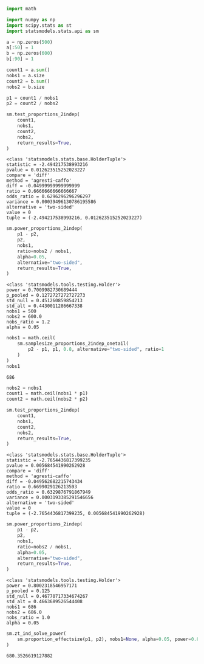 ```python
import math

import numpy as np
import scipy.stats as st
import statsmodels.stats.api as sm
```


```python
a = np.zeros(500)
a[:50] = 1
b = np.zeros(600)
b[:90] = 1
```


```python
count1 = a.sum()
nobs1 = a.size
count2 = b.sum()
nobs2 = b.size

p1 = count1 / nobs1
p2 = count2 / nobs2

sm.test_proportions_2indep(
    count1,
    nobs1,
    count2,
    nobs2,
    return_results=True,
)
```




    <class 'statsmodels.stats.base.HolderTuple'>
    statistic = -2.494217538993216
    pvalue = 0.012623515252023227
    compare = 'diff'
    method = 'agresti-caffo'
    diff = -0.04999999999999999
    ratio = 0.6666666666666667
    odds_ratio = 0.6296296296296297
    variance = 0.00039496130786195586
    alternative = 'two-sided'
    value = 0
    tuple = (-2.494217538993216, 0.012623515252023227)




```python
sm.power_proportions_2indep(
    p1 - p2,
    p2,
    nobs1,
    ratio=nobs2 / nobs1,
    alpha=0.05,
    alternative="two-sided",
    return_results=True,
)
```




    <class 'statsmodels.tools.testing.Holder'>
    power = 0.7009982730689444
    p_pooled = 0.1272727272727273
    std_null = 0.451260859854213
    std_alt = 0.4430011286667338
    nobs1 = 500
    nobs2 = 600.0
    nobs_ratio = 1.2
    alpha = 0.05




```python
nobs1 = math.ceil(
    sm.samplesize_proportions_2indep_onetail(
        p2 - p1, p1, 0.8, alternative="two-sided", ratio=1
    )
)
nobs1
```




    686




```python
nobs2 = nobs1
count1 = math.ceil(nobs1 * p1)
count2 = math.ceil(nobs2 * p2)
```


```python
sm.test_proportions_2indep(
    count1,
    nobs1,
    count2,
    nobs2,
    return_results=True,
)
```




    <class 'statsmodels.stats.base.HolderTuple'>
    statistic = -2.7654436817399235
    pvalue = 0.005684541990262928
    compare = 'diff'
    method = 'agresti-caffo'
    diff = -0.049562682215743434
    ratio = 0.6699029126213593
    odds_ratio = 0.6329876791867949
    variance = 0.0003193385291546656
    alternative = 'two-sided'
    value = 0
    tuple = (-2.7654436817399235, 0.005684541990262928)




```python
sm.power_proportions_2indep(
    p1 - p2,
    p2,
    nobs1,
    ratio=nobs2 / nobs1,
    alpha=0.05,
    alternative="two-sided",
    return_results=True,
)
```




    <class 'statsmodels.tools.testing.Holder'>
    power = 0.8002318546957171
    p_pooled = 0.125
    std_null = 0.46770717334674267
    std_alt = 0.4663689526544408
    nobs1 = 686
    nobs2 = 686.0
    nobs_ratio = 1.0
    alpha = 0.05




```python
sm.zt_ind_solve_power(
    sm.proportion_effectsize(p1, p2), nobs1=None, alpha=0.05, power=0.8
)
```




    680.3526619127882


